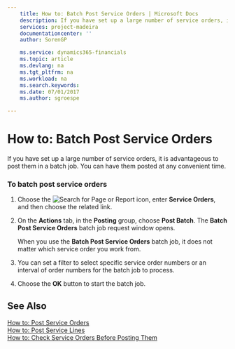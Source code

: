 ```yaml
---
    title: How to: Batch Post Service Orders | Microsoft Docs
    description: If you have set up a large number of service orders, it is advantageous to post them in a batch job. You can have them posted at any convenient time.
    services: project-madeira
    documentationcenter: ''
    author: SorenGP

    ms.service: dynamics365-financials
    ms.topic: article
    ms.devlang: na
    ms.tgt_pltfrm: na
    ms.workload: na
    ms.search.keywords:
    ms.date: 07/01/2017
    ms.author: sgroespe

---
```

# How to: Batch Post Service Orders
If you have set up a large number of service orders, it is advantageous to post them in a batch job. You can have them posted at any convenient time.  
  
### To batch post service orders  
  
1.  Choose the ![Search for Page or Report](media/ui-search/search_small.png "Search for Page or Report icon") icon, enter **Service Orders**, and then choose the related link.  
  
2.  On the **Actions** tab, in the **Posting** group, choose **Post Batch**. The **Batch Post Service Orders** batch job request window opens.  
  
     When you use the **Batch Post Service Orders** batch job, it does not matter which service order you work from.  
  
3.  You can set a filter to select specific service order numbers or an interval of order numbers for the batch job to process.  
  
4.  Choose the **OK** button to start the batch job.  
  
## See Also  
 [How to: Post Service Orders](../how-to-post-service-orders.md)   
 [How to: Post Service Lines](../how-to-post-service-lines.md)   
 [How to: Check Service Orders Before Posting Them](../how-to-check-service-orders-before-posting-them.md)